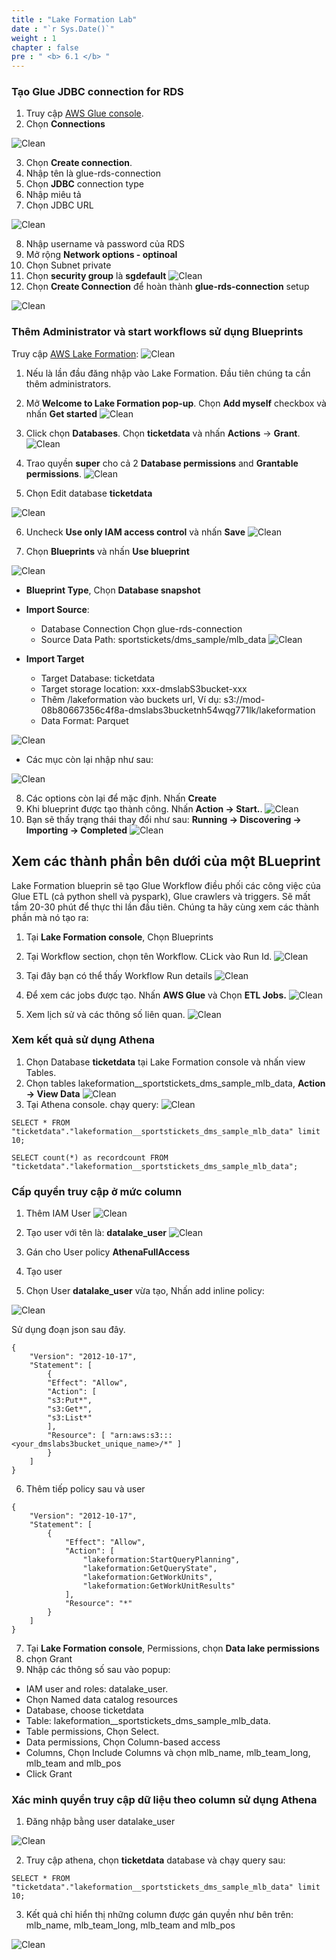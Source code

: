 ```yaml
---
title : "Lake Formation Lab"
date : "`r Sys.Date()`"
weight : 1
chapter : false
pre : " <b> 6.1 </b> "
---
```


### Tạo Glue JDBC connection for RDS
1. Truy cập [AWS Glue console](https://console.aws.amazon.com/glue/home).
2. Chọn **Connections** 

![Clean](/images/6.clean/2.png)

3. Chọn **Create connection**.
4. Nhập tên là glue-rds-connection
5. Chọn **JDBC** connection type
6. Nhập miêu tả
7. Chọn JDBC URL

![Clean](/images/6.clean/3.png)

8. Nhập username và password của RDS
9. Mở rộng **Network options - optinoal**
10. Chọn Subnet private
11. Chọn **security group** là **sgdefault**
![Clean](/images/6.clean/4.png)
12. Chọn **Create Connection** để hoàn thành **glue-rds-connection** setup

![Clean](/images/6.clean/5.png)

### Thêm Administrator và start workflows sử dụng Blueprints

Truy cập [AWS Lake Formation](https://console.aws.amazon.com/lakeformation/home): 
![Clean](/images/6.clean/6.png)

1. Nếu là lần đầu đăng nhập vào Lake Formation. Đầu tiên chúng ta cần thêm administrators.
2. Mở **Welcome to Lake Formation pop-up**. Chọn **Add myself** checkbox và nhấn **Get started**
![Clean](/images/6.clean/77.png)

3. Click chọn **Databases**. Chọn **ticketdata** và nhấn **Actions** -> **Grant**.
![Clean](/images/6.clean/8.png)
4. Trao quyền **super** cho cả 2 **Database permissions** and **Grantable permissions**.
![Clean](/images/6.clean/9.png)

5. Chọn Edit database **ticketdata**

![Clean](/images/6.clean/10.png)

6. Uncheck **Use only IAM access control** và nhấn **Save**
![Clean](/images/6.clean/1111.jpeg)

7. Chọn **Blueprints** và nhấn **Use blueprint**

![Clean](/images/6.clean/11.png)

- **Blueprint Type**, Chọn **Database snapshot**
- **Import Source**: 
    - Database Connection Chọn glue-rds-connection
    - Source Data Path: sportstickets/dms_sample/mlb_data
![Clean](/images/6.clean/12.png)

- **Import Target**
    - Target Database: ticketdata
    - Target storage location: xxx-dmslabS3bucket-xxx
    - Thêm /lakeformation vào buckets url, Ví dụ: s3://mod-08b80667356c4f8a-dmslabs3bucketnh54wqg771lk/lakeformation
    - Data Format: Parquet

![Clean](/images/6.clean/1313.png)

- Các mục còn lại nhập như sau:

![Clean](/images/6.clean/144.png)

8. Các options còn lại để mặc định. Nhấn **Create**
9. Khi blueprint được tạo thành công. Nhấn **Action → Start.**. 
![Clean](/images/6.clean/14.png)
10. Bạn sẽ thấy trạng thái thay đổi như sau: **Running → Discovering → Importing → Completed**
![Clean](/images/6.clean/15.png)

## Xem các thành phần bên dưới của một BLueprint
Lake Formation blueprin sẽ tạo Glue Workflow điều phối các công việc của Glue ETL (cả python shell và pyspark), Glue crawlers và triggers. Sẽ mất tầm 20-30 phút để thực thi lần đầu tiên. Chúng ta hãy cùng xem các thành phần mà nó tạo ra:
1. Tại **Lake Formation console**, Chọn Blueprints
2. Tại  Workflow section, chọn tên Workflow. CLick vào Run Id.
![Clean](/images/6.clean/16.png)

3. Tại đây bạn có thể thấy Workflow Run details
![Clean](/images/6.clean/17.png)

4. Để xem các jobs được tạo. Nhấn **AWS Glue** và Chọn **ETL Jobs.**
![Clean](/images/6.clean/18.png)

5. Xem lịch sử và các thông số liên quan.
![Clean](/images/6.clean/19.png)


### Xem kết quả sử dụng Athena

1. Chọn Database **ticketdata** tại Lake Formation console và nhấn view Tables.
2. Chọn tables lakeformation__sportstickets_dms_sample_mlb_data, **Action → View Data**
![Clean](/images/6.clean/20.png)
3. Tại Athena console. chạy query:
![Clean](/images/6.clean/21.png)

```
SELECT * FROM "ticketdata"."lakeformation__sportstickets_dms_sample_mlb_data" limit 10;
```

```
SELECT count(*) as recordcount FROM "ticketdata"."lakeformation__sportstickets_dms_sample_mlb_data";
```

### Cấp quyền truy cập ở mức column

1. Thêm IAM User
![Clean](/images/6.clean/22.png)

2. Tạo user với tên là: **datalake_user**
![Clean](/images/6.clean/23.png)
3. Gán cho User policy **AthenaFullAccess**
4. Tạo user

5. Chọn User **datalake_user** vừa tạo, Nhấn add inline policy:

![Clean](/images/6.clean/24.png)

Sử dụng đoạn json sau đây.
```
{
    "Version": "2012-10-17",
    "Statement": [
        {
        "Effect": "Allow",
        "Action": [
        "s3:Put*",
        "s3:Get*",
        "s3:List*"
        ],
        "Resource": [ "arn:aws:s3:::<your_dmslabs3bucket_unique_name>/*" ]
        }
    ]
}  
```
6. Thêm tiếp policy sau và user
```
{
    "Version": "2012-10-17",
    "Statement": [
        {
            "Effect": "Allow",
            "Action": [
                "lakeformation:StartQueryPlanning",
                "lakeformation:GetQueryState",
                "lakeformation:GetWorkUnits",
                "lakeformation:GetWorkUnitResults"
            ],
            "Resource": "*"
        }
    ]
}
```

7. Tại **Lake Formation console**, Permissions, chọn **Data lake permissions**
8. chọn Grant
9. Nhập các thông số sau vào popup:
- IAM user and roles: datalake_user.
- Chọn Named data catalog resources
- Database, choose ticketdata
- Table: lakeformation__sportstickets_dms_sample_mlb_data.
- Table permissions, Chọn Select.
- Data permissions, Chọn Column-based access
- Columns, Chọn Include Columns và chọn mlb_name, mlb_team_long, mlb_team and mlb_pos
- Click Grant

### Xác minh quyền truy cập dữ liệu theo column sử dụng Athena

1. Đăng nhập bằng user datalake_user

![Clean](/images/6.clean/25.jpeg)

2. Truy cập athena, chọn **ticketdata** database và chạy query sau:
```
SELECT * FROM "ticketdata"."lakeformation__sportstickets_dms_sample_mlb_data" limit 10;
```

3. Kết quả chỉ hiển thị những column được gán quyền như bên trên: mlb_name, mlb_team_long, mlb_team and mlb_pos

![Clean](/images/6.clean/27.png)
